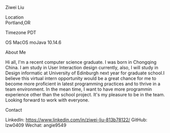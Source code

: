 Ziwei Liu

Location	         	             
Portland,OR

Timezone
PDT	

OS
MacOS moJava 10.14.6 

About Me

Hi all, I'm a recent computer science graduate. I was born in Chongqing China. I am study in User Interaction design currently, also, I will study in Design informatic at University of Edinburgh next year for graduate school.I believe this virtual intern opportunity would be a great chance for me to become more proficient in latest programming practices and to thrive in a team environment. In the mean time,  I want to have more programmin experience other than the school project. It's my pleasure to be in the team. Looking forward to work with everyone.

Contact

LinkedIn: https://www.linkedin.com/in/ziwei-liu-813b78122/
GitHub: lzw0409
Wechat: angie9549 
